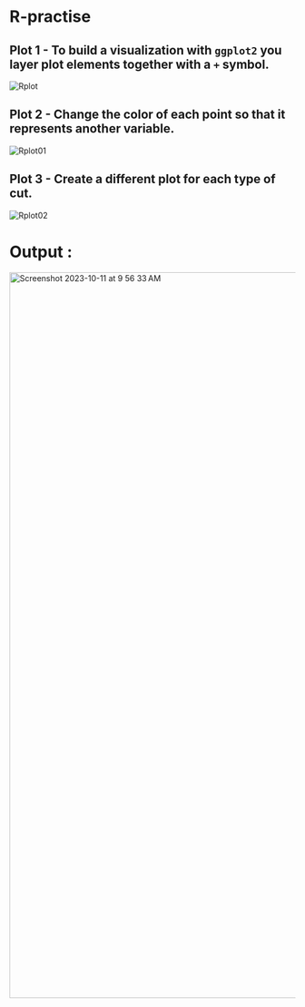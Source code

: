 # R-practise

## Plot 1 - To build a visualization with `ggplot2` you layer plot elements together with a `+` symbol.
![Rplot](https://github.com/srikavya26/R-practise/assets/95865936/bf2e4985-3dbb-45e2-84cd-a9fb14ccda04)
## Plot 2 - Change the color of each point so that it represents another variable.
![Rplot01](https://github.com/srikavya26/R-practise/assets/95865936/b991473f-d8c9-467a-a510-5a0e3f35290e)
## Plot 3 - Create a different plot for each type of cut.
![Rplot02](https://github.com/srikavya26/R-practise/assets/95865936/472ecf87-e94b-41b5-b7e0-c8feba1069b7)
# Output : 
<img width="1280" alt="Screenshot 2023-10-11 at 9 56 33 AM" src="https://github.com/srikavya26/R-practise/assets/95865936/793de947-c5f3-441b-932a-2e7b462e058d">
